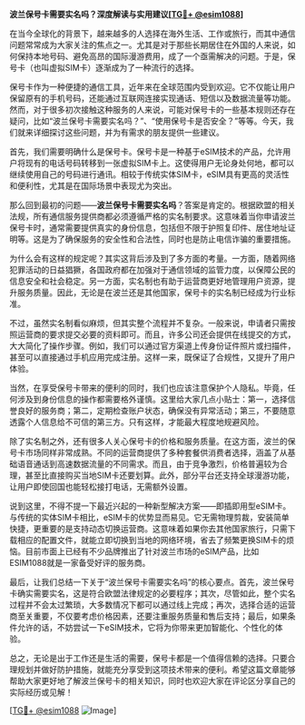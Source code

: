 **波兰保号卡需要实名吗？深度解读与实用建议[[TG💪+ @esim1088](https://t.me/s/esim1088)]**

在当今全球化的背景下，越来越多的人选择在海外生活、工作或旅行，而其中通信问题常常成为大家关注的焦点之一。尤其是对于那些长期居住在外国的人来说，如何保持本地号码、避免高昂的国际漫游费用，成了一个亟需解决的问题。于是，保号卡（也叫虚拟SIM卡）逐渐成为了一种流行的选择。

保号卡作为一种便捷的通信工具，近年来在全球范围内受到欢迎。它不仅能让用户保留原有的手机号码，还能通过互联网连接实现通话、短信以及数据流量等功能。然而，对于很多初次接触这种服务的人来说，可能对保号卡的一些基本规则还存在疑问，比如“波兰保号卡需要实名吗？”、“使用保号卡是否安全？”等等。今天，我们就来详细探讨这些问题，并为有需求的朋友提供一些建议。

首先，我们需要明确什么是保号卡。保号卡是一种基于eSIM技术的产品，允许用户将现有的电话号码转移到一张虚拟SIM卡上。这使得用户无论身处何地，都可以继续使用自己的号码进行通讯。相较于传统实体SIM卡，eSIM具有更高的灵活性和便利性，尤其是在国际场景中表现尤为突出。

那么回到最初的问题——**波兰保号卡需要实名吗**？答案是肯定的。根据欧盟的相关法规，所有通信服务提供商都必须遵循严格的实名制要求。这意味着当你申请波兰保号卡时，通常需要提供真实的身份信息，包括但不限于护照复印件、居住地址证明等。这是为了确保服务的安全性和合法性，同时也是防止电信诈骗的重要措施。

为什么会有这样的规定呢？其实这背后涉及到了多方面的考量。一方面，随着网络犯罪活动的日益猖獗，各国政府都在加强对于通信领域的监管力度，以保障公民的信息安全和社会稳定。另一方面，实名制也有助于运营商更好地管理用户资源，提升服务质量。因此，无论是在波兰还是其他国家，保号卡的实名制已经成为行业标准。

不过，虽然实名制看似麻烦，但其实整个流程并不复杂。一般来说，申请者只需按照运营商的要求提交必要的资料即可。而且，许多公司还会提供在线提交的方式，大大简化了操作步骤。例如，我们可以通过官方渠道上传身份证件照片或扫描件，甚至可以直接通过手机应用完成注册。这样一来，既保证了合规性，又提升了用户体验。

当然，在享受保号卡带来的便利的同时，我们也应该注意保护个人隐私。毕竟，任何涉及到身份信息的操作都需要格外谨慎。这里给大家几点小贴士：第一，选择信誉良好的服务商；第二，定期检查账户状态，确保没有异常活动；第三，不要随意透露个人信息给不可信的第三方。只有这样，才能最大程度地规避风险。

除了实名制之外，还有很多人关心保号卡的价格和服务质量。在这方面，波兰的保号卡市场同样非常成熟。不同的运营商提供了多种套餐供消费者选择，涵盖了从基础语音通话到高速数据流量的不同需求。而且，由于竞争激烈，价格普遍较为合理，甚至比直接购买当地SIM卡还要划算。此外，部分平台还支持全球漫游功能，让用户即使回国也能轻松接打电话，无需额外设置。

说到这里，不得不提一下最近兴起的一种新型解决方案——即插即用型eSIM卡。与传统的实体SIM卡相比，eSIM卡的优势显而易见。它无需物理剪裁，安装简单快捷，更重要的是支持动态切换运营商。这意味着如果你去其他国家旅行，只需下载相应的配置文件，就能立即切换到当地的网络环境，省去了频繁更换SIM卡的烦恼。目前市面上已经有不少品牌推出了针对波兰市场的eSIM产品，比如ESIM1088就是一家备受好评的服务商。

最后，让我们总结一下关于“波兰保号卡需要实名吗”的核心要点。首先，波兰保号卡确实需要实名，这是符合欧盟法律规定的必要程序；其次，尽管如此，整个实名过程并不会太过繁琐，大多数情况下都可以通过线上完成；再次，选择合适的运营商至关重要，不仅要考虑价格因素，还要注重服务质量和售后支持；最后，如果条件允许的话，不妨尝试一下eSIM技术，它将为你带来更加智能化、个性化的体验。

总之，无论是出于工作还是生活的需要，保号卡都是一个值得信赖的选择。只要合理规划并做好防护措施，就能充分享受到这项技术带来的便利。希望这篇文章能够帮助大家更好地了解波兰保号卡的相关知识，同时也欢迎大家在评论区分享自己的实际经历或见解！

[[TG💪+ @esim1088](https://t.me/s/esim1088) ![Image](https://i.postimg.cc/4NQfJmqS/Snipaste-2025-05-13-00-14-12.png)]